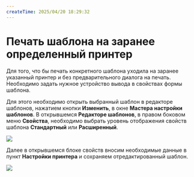 ```yaml
---
createTime: 2025/04/20 18:29:32
---
```

# Печать шаблона на заранее определенный принтер

Для того, что бы печать конкретного шаблона уходила на заранее указанный принтер и без предварительного диалога на печать. Необходимо задать нужное устройство вывода в свойствах формы шаблона.

Для этого необходимо открыть выбранный шаблон в редакторе шаблонов, нажатием кнопки **Изменить**, в окне **Мастера настройки шаблонов**. В открывшемся **Редакторе шаблонов**, в правом боковом меню **Свойства**, необходимо выбрать уровень отображения свойств шаблона **Стандартный** или **Расширенный**.

![](Aspose.Words.83ab1c44-6b28-430a-a5f2-4d9e6ba1abd4.104.png)

Далее в открывшемся блоке свойств вносим необходимые данные в пункт **Настройки принтера** и сохраняем отредактированный шаблон.

![](Aspose.Words.83ab1c44-6b28-430a-a5f2-4d9e6ba1abd4.105.png)